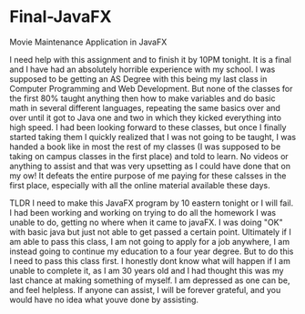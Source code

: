 # Final-JavaFX
Movie Maintenance Application in JavaFX

I need help with this assignment and to finish it by 10PM tonight. It is a final and I have had an absolutely horrible experience with my school. I was supposed to be getting an AS Degree with this being my last class in Computer Programming and Web Development. But none of the classes for the first 80% taught anything then how to make variables and do basic math in several different languages, repeating the same basics over and over until it got to Java one and two in which they kicked everything into high speed. I had been looking forward to these classes, but once I finally started taking them I quickly realized that I was not going to be taught, I was handed a book like in most the rest of my classes (I was supposed to be taking on campus classes in the first place) and told to learn. No videos or anything to assist and that was very upsetting as I could have done that on my ow! It defeats the entire purpose of me paying for these calsses in the first place, especially with all the online material available these days. 

TLDR I need to make this JavaFX program by 10 eastern tonight or I will fail. I had been working and working on trying to do all the homework I was unable to do, getting no where when it came to javaFX. I was doing "OK" with basic java but just not able to get passed a certain point. Ultimately if I am able to pass this class, I am not going to apply for a job anywhere, I am instead going to continue my education to a four year degree. But to do this I need to pass this class first. I honestly dont know what will happen if I am unable to complete it, as I am 30 years old and I had thought this was my last chance at making something of myself. I am depressed as one can be, and feel helpless. If anyone can assist, I will be forever grateful, and you would have no idea what youve done by assisting. 
